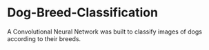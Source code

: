 # Dog-Breed-Classification
A Convolutional Neural Network was built to classify images of dogs according to their breeds.
